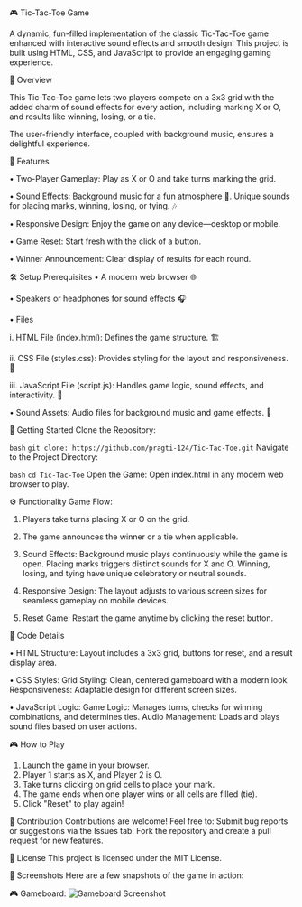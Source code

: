 🎮 Tic-Tac-Toe Game

A dynamic, fun-filled implementation of the classic Tic-Tac-Toe game enhanced with interactive sound effects and smooth design! This project is built using HTML, CSS, and JavaScript to provide an engaging gaming experience.

📜 Overview

This Tic-Tac-Toe game lets two players compete on a 3x3 grid with the added charm of sound effects for every action, including marking X or O, and results like winning, losing, or a tie.

The user-friendly interface, coupled with background music, ensures a delightful experience.

🌟 Features

•	Two-Player Gameplay: Play as X or O and take turns marking the grid.

•	Sound Effects:
                       Background music for a fun atmosphere 🎵.
                       Unique sounds for placing marks, winning, losing, or tying. 🎶
                       
•	Responsive Design: Enjoy the game on any device—desktop or mobile.

•	Game Reset: Start fresh with the click of a button.

•	Winner Announcement: Clear display of results for each round.


🛠️ Setup
Prerequisites
•	A modern web browser 🌐

•	Speakers or headphones for sound effects 🎧

•	Files

i.	HTML File (index.html): Defines the game structure. 🏗️

ii.	CSS File (styles.css): Provides styling for the layout and responsiveness. 🎨

iii.	JavaScript File (script.js): Handles game logic, sound effects, and interactivity. 📜

•	Sound Assets: Audio files for background music and game effects. 🎵

🚀 Getting Started
Clone the Repository:

```bash```
```git clone: https://github.com/pragti-124/Tic-Tac-Toe.git```
Navigate to the Project Directory:

```bash```
```cd Tic-Tac-Toe```
Open the Game:
Open index.html in any modern web browser to play.



⚙️ Functionality
Game Flow:

1.	Players take turns placing X or O on the grid.
2.	The game announces the winner or a tie when applicable.
3.	Sound Effects:
                Background music plays continuously while the game is open.
                Placing marks triggers distinct sounds for X and O.
                Winning, losing, and tying have unique celebratory or neutral sounds.
4.	Responsive Design:
                The layout adjusts to various screen sizes for seamless gameplay on mobile devices.

5.	Reset Game:
                 Restart the game anytime by clicking the reset button.

📝 Code Details

•	HTML Structure:
Layout includes a 3x3 grid, buttons for reset, and a result display area.

•	CSS Styles:
Grid Styling: Clean, centered gameboard with a modern look.
Responsiveness: Adaptable design for different screen sizes.

•	JavaScript Logic:
Game Logic: Manages turns, checks for winning combinations, and determines ties.
Audio Management: Loads and plays sound files based on user actions.


🎮 How to Play
1.	Launch the game in your browser.
2.	Player 1 starts as X, and Player 2 is O.
3.	Take turns clicking on grid cells to place your mark.
4.	The game ends when one player wins or all cells are filled (tie).
5.	Click "Reset" to play again!

🤝 Contribution
Contributions are welcome! Feel free to:
Submit bug reports or suggestions via the Issues tab.
Fork the repository and create a pull request for new features.

📄 License
This project is licensed under the MIT License.

📸 Screenshots
Here are a few snapshots of the game in action:

🎮 Gameboard:
![Gameboard Screenshot]( tic-tac-toe.png)

